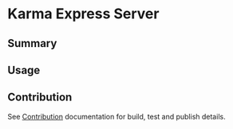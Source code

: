 
# Karma Express Server

## Summary

## Usage

## Contribution

See [Contribution](./CONTRIBUTE) documentation for build, test and publish details.
